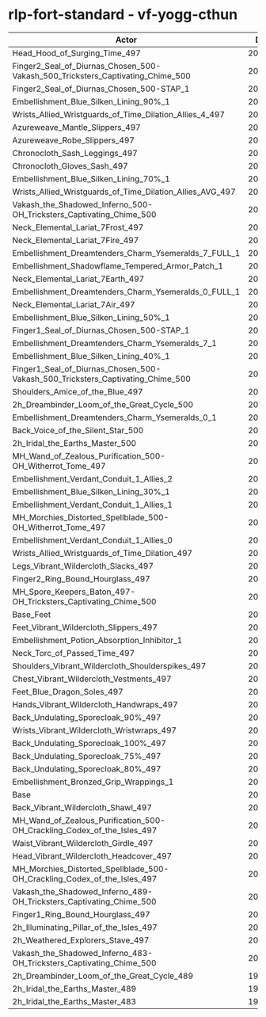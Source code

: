 # rlp-fort-standard - vf-yogg-cthun
| Actor | DPS | Increase |
|---|:---:|:---:|
|Head_Hood_of_Surging_Time_497|208758|3.59%|
|Finger2_Seal_of_Diurnas_Chosen_500-Vakash_500_Tricksters_Captivating_Chime_500|204719|1.58%|
|Finger2_Seal_of_Diurnas_Chosen_500-STAP_1|204622|1.53%|
|Embellishment_Blue_Silken_Lining_90%_1|204495|1.47%|
|Wrists_Allied_Wristguards_of_Time_Dilation_Allies_4_497|204305|1.38%|
|Azureweave_Mantle_Slippers_497|204198|1.32%|
|Azureweave_Robe_Slippers_497|204134|1.29%|
|Chronocloth_Sash_Leggings_497|204108|1.28%|
|Chronocloth_Gloves_Sash_497|203962|1.21%|
|Embellishment_Blue_Silken_Lining_70%_1|203906|1.18%|
|Wrists_Allied_Wristguards_of_Time_Dilation_Allies_AVG_497|203755|1.10%|
|Vakash_the_Shadowed_Inferno_500-OH_Tricksters_Captivating_Chime_500|203702|1.08%|
|Neck_Elemental_Lariat_7Frost_497|203580|1.02%|
|Neck_Elemental_Lariat_7Fire_497|203524|0.99%|
|Embellishment_Dreamtenders_Charm_Ysemeralds_7_FULL_1|203444|0.95%|
|Embellishment_Shadowflame_Tempered_Armor_Patch_1|203356|0.91%|
|Neck_Elemental_Lariat_7Earth_497|203307|0.88%|
|Embellishment_Dreamtenders_Charm_Ysemeralds_0_FULL_1|203198|0.83%|
|Neck_Elemental_Lariat_7Air_497|203157|0.81%|
|Embellishment_Blue_Silken_Lining_50%_1|203095|0.78%|
|Finger1_Seal_of_Diurnas_Chosen_500-STAP_1|203091|0.78%|
|Embellishment_Dreamtenders_Charm_Ysemeralds_7_1|203063|0.76%|
|Embellishment_Blue_Silken_Lining_40%_1|202870|0.67%|
|Finger1_Seal_of_Diurnas_Chosen_500-Vakash_500_Tricksters_Captivating_Chime_500|202833|0.65%|
|Shoulders_Amice_of_the_Blue_497|202708|0.59%|
|2h_Dreambinder_Loom_of_the_Great_Cycle_500|202678|0.57%|
|Embellishment_Dreamtenders_Charm_Ysemeralds_0_1|202657|0.56%|
|Back_Voice_of_the_Silent_Star_500|202653|0.56%|
|2h_Iridal_the_Earths_Master_500|202633|0.55%|
|MH_Wand_of_Zealous_Purification_500-OH_Witherrot_Tome_497|202632|0.55%|
|Embellishment_Verdant_Conduit_1_Allies_2|202515|0.49%|
|Embellishment_Blue_Silken_Lining_30%_1|202496|0.48%|
|Embellishment_Verdant_Conduit_1_Allies_1|202496|0.48%|
|MH_Morchies_Distorted_Spellblade_500-OH_Witherrot_Tome_497|202477|0.47%|
|Embellishment_Verdant_Conduit_1_Allies_0|202411|0.44%|
|Wrists_Allied_Wristguards_of_Time_Dilation_497|202144|0.31%|
|Legs_Vibrant_Wildercloth_Slacks_497|202039|0.25%|
|Finger2_Ring_Bound_Hourglass_497|201965|0.22%|
|MH_Spore_Keepers_Baton_497-OH_Tricksters_Captivating_Chime_500|201914|0.19%|
|Base_Feet|201852|0.16%|
|Feet_Vibrant_Wildercloth_Slippers_497|201843|0.16%|
|Embellishment_Potion_Absorption_Inhibitor_1|201797|0.13%|
|Neck_Torc_of_Passed_Time_497|201780|0.12%|
|Shoulders_Vibrant_Wildercloth_Shoulderspikes_497|201763|0.12%|
|Chest_Vibrant_Wildercloth_Vestments_497|201754|0.11%|
|Feet_Blue_Dragon_Soles_497|201741|0.11%|
|Hands_Vibrant_Wildercloth_Handwraps_497|201714|0.09%|
|Back_Undulating_Sporecloak_90%_497|201710|0.09%|
|Wrists_Vibrant_Wildercloth_Wristwraps_497|201685|0.08%|
|Back_Undulating_Sporecloak_100%_497|201678|0.07%|
|Back_Undulating_Sporecloak_75%_497|201652|0.06%|
|Back_Undulating_Sporecloak_80%_497|201632|0.05%|
|Embellishment_Bronzed_Grip_Wrappings_1|201542|0.01%|
|Base|201529|0.00%|
|Back_Vibrant_Wildercloth_Shawl_497|201512|-0.01%|
|MH_Wand_of_Zealous_Purification_500-OH_Crackling_Codex_of_the_Isles_497|201423|-0.05%|
|Waist_Vibrant_Wildercloth_Girdle_497|201403|-0.06%|
|Head_Vibrant_Wildercloth_Headcover_497|201316|-0.11%|
|MH_Morchies_Distorted_Spellblade_500-OH_Crackling_Codex_of_the_Isles_497|201308|-0.11%|
|Vakash_the_Shadowed_Inferno_489-OH_Tricksters_Captivating_Chime_500|201250|-0.14%|
|Finger1_Ring_Bound_Hourglass_497|200812|-0.36%|
|2h_Illuminating_Pillar_of_the_Isles_497|200716|-0.40%|
|2h_Weathered_Explorers_Stave_497|200356|-0.58%|
|Vakash_the_Shadowed_Inferno_483-OH_Tricksters_Captivating_Chime_500|200010|-0.75%|
|2h_Dreambinder_Loom_of_the_Great_Cycle_489|199566|-0.97%|
|2h_Iridal_the_Earths_Master_489|199498|-1.01%|
|2h_Iridal_the_Earths_Master_483|197783|-1.86%|
